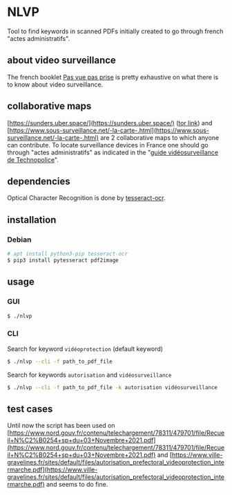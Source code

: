 # NLVP

Tool to find keywords in scanned PDFs initially created to go through french
"actes administratifs".


## about video surveillance

The french booklet [Pas vue pas prise](https://we.riseup.net/assets/881357/Texte-v1.pdf) is pretty exhaustive on what
there is to know about video surveillance.


## collaborative maps

[https://sunders.uber.space/](https://sunders.uber.space/)
([tor link](https://sunders.ahcabagldgzdpa74g2mh74fvk5zjzpfjbvgqin6g3mfuu66tynv2gkiid.onion/)) and
[https://www.sous-surveillance.net/-la-carte-.html](https://www.sous-surveillance.net/-la-carte-.html)
are 2 collaborative maps to which anyone can contribute.
To locate surveillance devices in France one should go through
"actes administratifs" as indicated in the
"[guide vidéosurveillance de Technopolice](https://technopolice.fr/guide-videosurveillance.pdf)".


## dependencies

Optical Character Recognition is done by
[tesseract-ocr](https://tesseract-ocr.github.io/).


## installation


### Debian

```bash
# apt install python3-pip tesseract-ocr
$ pip3 install pytesseract pdf2image
```


## usage


### GUI

```bash
$ ./nlvp
```


### CLI

Search for keyword `vidéoprotection` (default keyword)
```bash
$ ./nlvp --cli -f path_to_pdf_file
```

Search for keywords `autorisation` and `vidéosurveillance`
```bash
$ ./nlvp --cli -f path_to_pdf_file -k autorisation vidéosurveillance
```

## test cases

Until now the script has been used on
[https://www.nord.gouv.fr/contenu/telechargement/78311/479701/file/Recueil+N%C2%B0254+sp+du+03+Novembre+2021.pdf](https://www.nord.gouv.fr/contenu/telechargement/78311/479701/file/Recueil+N%C2%B0254+sp+du+03+Novembre+2021.pdf)
and [https://www.ville-gravelines.fr/sites/default/files/autorisation_prefectoral_videoprotection_intermarche.pdf](https://www.ville-gravelines.fr/sites/default/files/autorisation_prefectoral_videoprotection_intermarche.pdf)
and seems to do fine.
